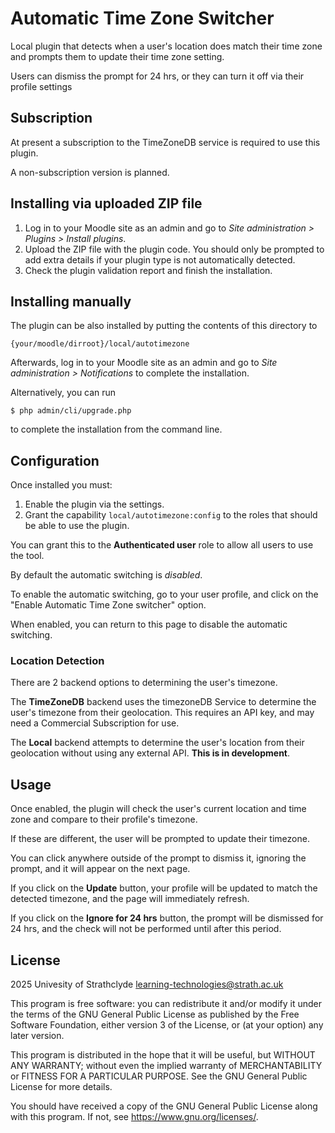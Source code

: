 # Automatic Time Zone Switcher #

Local plugin that detects when a user's location does match their time zone and
prompts them to update their time zone setting.

Users can dismiss the prompt for 24 hrs, or they can turn it off via their 
profile settings

## Subscription
At present a subscription to the TimeZoneDB service is required to use this 
plugin.

A non-subscription version is planned.

## Installing via uploaded ZIP file ##

1. Log in to your Moodle site as an admin and go to _Site administration >
   Plugins > Install plugins_.
2. Upload the ZIP file with the plugin code. You should only be prompted to add
   extra details if your plugin type is not automatically detected.
3. Check the plugin validation report and finish the installation.

## Installing manually ##

The plugin can be also installed by putting the contents of this directory to

    {your/moodle/dirroot}/local/autotimezone

Afterwards, log in to your Moodle site as an admin and go to _Site administration >
Notifications_ to complete the installation.

Alternatively, you can run

    $ php admin/cli/upgrade.php

to complete the installation from the command line.

## Configuration ##
Once installed you must:

1. Enable the plugin via the settings.
2. Grant the capability `local/autotimezone:config` to the
roles that should be able to use the plugin.

You can grant this to the **Authenticated user** role to allow all users to 
use the tool.

By default the automatic switching is *disabled*.

To enable the automatic switching, go to your user profile, and click on the
"Enable Automatic Time Zone switcher" option.

When enabled, you can return to this page to disable the automatic switching.

### Location Detection ###
There are 2 backend options to determining the user's timezone.

The **TimeZoneDB** backend uses the timezoneDB Service to determine the 
user's timezone from their geolocation. This requires an API key, and may 
need a Commercial Subscription for use.

The **Local** backend attempts to determine the user's location from their 
geolocation without using any external API. **This is in development**.

## Usage ##
Once enabled, the plugin will check the user's current location and time zone 
and compare to their profile's timezone.

If these are different, the user will be prompted to update their timezone.

You can click anywhere outside of the prompt to dismiss it, ignoring the 
prompt, and it will appear on the next page.

If you click on the **Update** button, your profile will be updated to match 
the detected timezone, and the page will immediately refresh.

If you click on the **Ignore for 24 hrs** button, the prompt will be dismissed 
for 24 hrs, and the check will not be performed until after this period.

## License ##

2025 Univesity of Strathclyde <learning-technologies@strath.ac.uk>

This program is free software: you can redistribute it and/or modify it under
the terms of the GNU General Public License as published by the Free Software
Foundation, either version 3 of the License, or (at your option) any later
version.

This program is distributed in the hope that it will be useful, but WITHOUT ANY
WARRANTY; without even the implied warranty of MERCHANTABILITY or FITNESS FOR A
PARTICULAR PURPOSE.  See the GNU General Public License for more details.

You should have received a copy of the GNU General Public License along with
this program.  If not, see <https://www.gnu.org/licenses/>.
